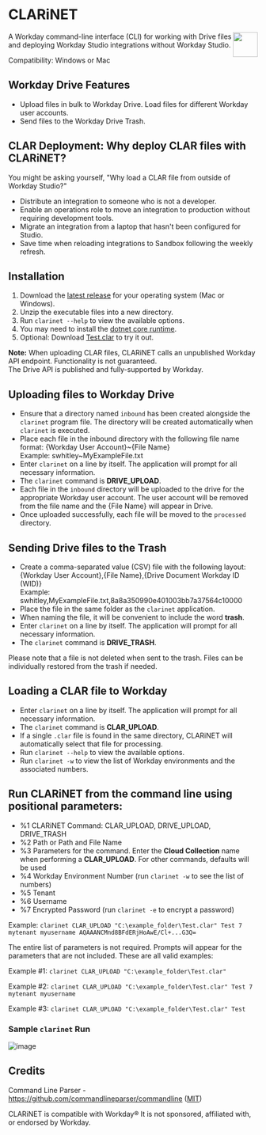# CLARiNET
<img align="right" src="https://user-images.githubusercontent.com/413552/129500187-ea5a1947-16d2-46eb-ab48-2adc6553b6d8.png" width="50" />

A Workday command-line interface (CLI) for working with Drive files and deploying Workday Studio integrations without Workday Studio.

Compatibility: Windows or Mac

## Workday Drive Features
- Upload files in bulk to Workday Drive. Load files for different Workday user accounts.
- Send files to the Workday Drive Trash.

## CLAR Deployment: Why deploy CLAR files with CLARiNET?
You might be asking yourself, "Why load a CLAR file from outside of Workday Studio?"

- Distribute an integration to someone who is not a developer.
- Enable an operations role to move an integration to production without requiring development tools.
- Migrate an integration from a laptop that hasn't been configured for Studio.
- Save time when reloading integrations to Sandbox following the weekly refresh.

## Installation

1. Download the [latest release](https://github.com/swhitley/CLARiNET/releases/latest) for your operating system (Mac or Windows).
3. Unzip the executable files into a new directory.
4. Run `clarinet --help` to view the available options.
5. You may need to install the [dotnet core runtime](https://dotnet.microsoft.com/download/dotnet/5.0/runtime).
6. Optional: Download [Test.clar](https://github.com/swhitley/CLARiNET/blob/main/Test.clar) to try it out.

**Note:** When uploading CLAR files, CLARiNET calls an unpublished Workday API endpoint. Functionality is not guaranteed.  
The Drive API is published and fully-supported by Workday.

## Uploading files to Workday Drive

- Ensure that a directory named `inbound` has been created alongside the `clarinet` program file.  The directory will be created automatically when `clarinet` is executed.
- Place each file in the inbound directory with the following file name format:   {Workday User Account}\~{File Name}<br/>
  Example:  swhitley\~MyExampleFile.txt
- Enter `clarinet` on a line by itself.  The application will prompt for all necessary information.
- The `clarinet` command is **DRIVE_UPLOAD**.
- Each file in the `inbound` directory will be uploaded to the drive for the appropriate Workday user account.  The user account will be removed from the file name and the {File Name} will appear in Drive.
- Once uploaded successfully, each file will be moved to the `processed` directory.

## Sending Drive files to the Trash
- Create a comma-separated value (CSV) file with the following layout:<br/>
    {Workday User Account},{File Name},{Drive Document Workday ID (WID)}<br/>
    Example:  swhitley,MyExampleFile.txt,8a8a350990e401003bb7a37564c10000
- Place the file in the same folder as the `clarinet` application.
- When naming the file, it will be convenient to include the word **trash**.
- Enter `clarinet` on a line by itself.  The application will prompt for all necessary information.
- The `clarinet` command is **DRIVE_TRASH**.

Please note that a file is not deleted when sent to the trash.  Files can be individually restored from the trash if needed.

## Loading a CLAR file to Workday

- Enter `clarinet` on a line by itself.  The application will prompt for all necessary information.
- The `clarinet` command is **CLAR_UPLOAD**.
- If a single `.clar` file is found in the same directory, CLARiNET will automatically select that file for processing.
- Run `clarinet --help` to view the available options.
- Run `clarinet -w` to view the list of Workday environments and the associated numbers.

## Run CLARiNET from the command line using positional parameters:

* %1 CLARiNET Command:  CLAR_UPLOAD, DRIVE_UPLOAD, DRIVE_TRASH<br/>
* %2 Path or Path and File Name<br/>
* %3 Parameters for the command.  Enter the **Cloud Collection** name when performing a **CLAR_UPLOAD**.  For other commands, defaults will be used<br/>
* %4 Workday Environment Number (run `clarinet -w` to see the list of numbers)<br/>
* %5 Tenant<br/>
* %6 Username<br/>
* %7 Encrypted Password (run `clarinet -e` to encrypt a password) <br/>

Example: `clarinet CLAR_UPLOAD "C:\example_folder\Test.clar" Test 7 mytenant myusername AQAAANCMnd8BFdERjHoAwE/Cl+...G3Q=`

The entire list of parameters is not required. Prompts will appear for the parameters that are not included.  These are all valid examples:

Example #1: `clarinet CLAR_UPLOAD "C:\example_folder\Test.clar"`

Example #2: `clarinet CLAR_UPLOAD "C:\example_folder\Test.clar" Test 7 mytenant myusername`

Example #3: `clarinet CLAR_UPLOAD "C:\example_folder\Test.clar" Test`

### Sample `clarinet` Run
![image](https://user-images.githubusercontent.com/413552/129465336-0168f0e3-7e75-4309-83e1-8aebe9b9ae6e.png)

## Credits

Command Line Parser - https://github.com/commandlineparser/commandline ([MIT](https://github.com/commandlineparser/commandline/blob/master/License.md))

CLARiNET is compatible with Workday®
It is not sponsored, affiliated with, or endorsed by Workday.
